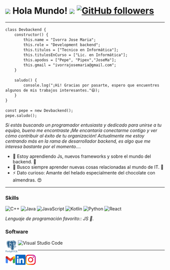 # <img src="https://github.com/TheDudeThatCode/TheDudeThatCode/blob/master/Assets/Hi.gif" width="29px"> Hola Mundo!&nbsp;<img src="https://github.com/TheDudeThatCode/TheDudeThatCode/blob/master/Assets/Earth.gif" width="24px"> [![GitHub followers](https://img.shields.io/github/followers/Ivorra-1996?label=Follow&style=social)](https://github.com/Ivorra-1996/?tab=follow)
---
```Js
class Devbackend {
    constructor() {
        this.name = "Ivorra Jose Maria";
        this.role = "Development backend";
        this.titulos = ["Tecnico en Informática"];
        this.titulosEnCurso = ["Lic. en Informática"];
        this.apodos = ["Pepe", "Pipex","JoseMa"];
        this.gmail = "ivorrajosemaria@gmail.com";
    }

    saludo() {
        console.log("¡Hi! Gracias por pasarte, espero que encuentres algunos de mis trabajos interesantes."😄);
    }
}

const pepe = new Devbackend();
pepe.saludo();
```
_Si estás buscando un programador entusiasta y dedicado para unirse a tu equipo, bueno me encontraste ¡Me encantaría conectarme contigo y ver cómo contribuir al éxito de tu organización! Actualmente me estoy centrando más en la rama de desarrollador backend, es algo que me interesa bastante por el momento...._
- 🌱 Estoy aprendiendo Js, nuevos frameworks y sobre el mundo del backend. 📖
- 🤔 Busco siempre aprender nuevas cosas relacionadas al mundo de IT. 👀
- ⚡ Dato curioso: Amante del helado especialmente del chocolate con almendras. 😍


---

### Skills
![C++](https://img.shields.io/badge/C++-00599C?logo=cplusplus&logoColor=white&style=for-the-badge)
![Java](https://img.shields.io/badge/Java-F8981D?logo=java&logoColor=white&style=for-the-badge)
![JavaScript](https://img.shields.io/badge/JavaScript-F7DF1E?logo=javascript&logoColor=black&style=for-the-badge)
![Kotlin](https://img.shields.io/badge/Kotlin-7F52FF?logo=kotlin&logoColor=white&style=for-the-badge)
![Python](https://img.shields.io/badge/Python-3776AB?logo=python&logoColor=white&style=for-the-badge)
![React](https://img.shields.io/badge/React-61DAFB?logo=react&logoColor=black&style=for-the-badge)

_Lenguaje de programación favorito:: JS 🤪._  

### Software

![Visual Studio Code](https://img.shields.io/badge/VSCode-007ACC?logo=visualstudiocode&logoColor=white&style=for-the-badge)
<a>
    <img height="40" align="left" alt="postgresql" src="img/pngwing.com.png" />
</a>


---
<a href="https://mail.google.com/mail/u/1/?ogbl#inbox?compose=VpCqJKjvvClQczHzjccXzfpWFSgtmQfnBRLkvbsGwvrVJMrDRdwGNkRwHrKfQvnDdfBKdsQ">
    <img height="32" align="left" alt="Mail" src="img/icons/gmail.png" />
</a>

<a href="https://www.linkedin.com/in/jose-maria-ivorra-47071b207/">
    <img height="32" align="left" alt="LinkedIn" src="img/icons/linkedin.png" />
</a>

<!--- 
<a href="https://paypal.me/dnguy38">
    <img height="32" align="left" alt="Buy Me a Coffee" src="img/icons/paypal.png" />
</a>

<a href="https://www.buymeacoffee.com/cszach">
    <img height="32" align="left" alt="Buy Me a Coffee" src="img/icons/buymeacoffee.png" />
</a>

<a href="https://liberapay.com/cszach">
    <img height="32" align="left" alt="Liberapay" src="img/icons/liberapay.png" />
</a>
 -->
<a href="https://www.instagram.com/milanesas_con_pure_bb/?hl=es-la">
    <img height="32" align="left" alt="Instagram" src="img/icons/instagram.png" />
</a>
<!--
<a href="https://dribbble.com/cszach">
    <img height="32" align="left" alt="Dribbble" src="img/icons/dribbble.png" />
</a>
-->


